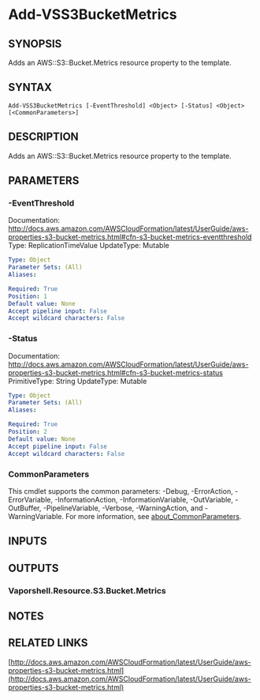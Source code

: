 # Add-VSS3BucketMetrics

## SYNOPSIS
Adds an AWS::S3::Bucket.Metrics resource property to the template.

## SYNTAX

```
Add-VSS3BucketMetrics [-EventThreshold] <Object> [-Status] <Object> [<CommonParameters>]
```

## DESCRIPTION
Adds an AWS::S3::Bucket.Metrics resource property to the template.

## PARAMETERS

### -EventThreshold
Documentation: http://docs.aws.amazon.com/AWSCloudFormation/latest/UserGuide/aws-properties-s3-bucket-metrics.html#cfn-s3-bucket-metrics-eventthreshold
Type: ReplicationTimeValue
UpdateType: Mutable

```yaml
Type: Object
Parameter Sets: (All)
Aliases:

Required: True
Position: 1
Default value: None
Accept pipeline input: False
Accept wildcard characters: False
```

### -Status
Documentation: http://docs.aws.amazon.com/AWSCloudFormation/latest/UserGuide/aws-properties-s3-bucket-metrics.html#cfn-s3-bucket-metrics-status
PrimitiveType: String
UpdateType: Mutable

```yaml
Type: Object
Parameter Sets: (All)
Aliases:

Required: True
Position: 2
Default value: None
Accept pipeline input: False
Accept wildcard characters: False
```

### CommonParameters
This cmdlet supports the common parameters: -Debug, -ErrorAction, -ErrorVariable, -InformationAction, -InformationVariable, -OutVariable, -OutBuffer, -PipelineVariable, -Verbose, -WarningAction, and -WarningVariable. For more information, see [about_CommonParameters](http://go.microsoft.com/fwlink/?LinkID=113216).

## INPUTS

## OUTPUTS

### Vaporshell.Resource.S3.Bucket.Metrics
## NOTES

## RELATED LINKS

[http://docs.aws.amazon.com/AWSCloudFormation/latest/UserGuide/aws-properties-s3-bucket-metrics.html](http://docs.aws.amazon.com/AWSCloudFormation/latest/UserGuide/aws-properties-s3-bucket-metrics.html)


